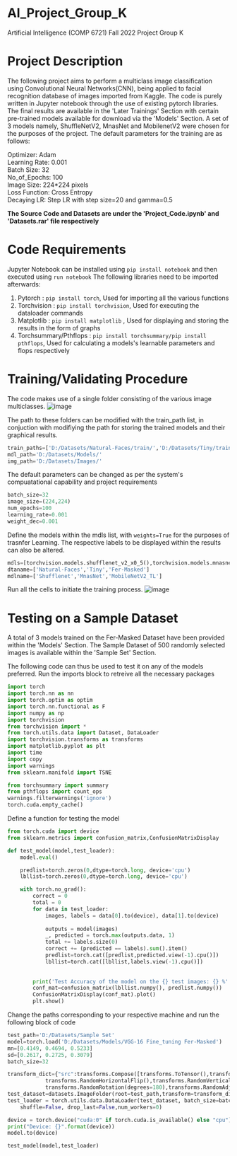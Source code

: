 # AI_Project_Group_K
Artificial Intelligence (COMP 6721) Fall 2022 Project Group K

# Project Description
The following project aims to perform a multiclass image classification using Convolutional Neural Networks(CNN), being applied to facial recognition database of images imported from Kaggle. The code is purely written in Jupyter notebook through the use of existing pytorch libraries. The final results are available in the 'Later Trainings' Section with certain pre-trained models available for download via the 'Models' Section. A set of 3 models namely, ShuffleNetV2, MnasNet and MobilenetV2 were chosen for the purposes of the project. The default parameters for the training are as follows:

Optimizer: Adam  
Learning Rate: 0.001  
Batch Size: 32  
No_of_Epochs: 100  
Image Size: 224*224 pixels  
Loss Function: Cross Entropy  
Decaying LR: Step LR with step size=20 and gamma=0.5

**The Source Code and Datasets are under the 'Project_Code.ipynb' and 'Datasets.rar' file respectively**

# Code Requirements
Jupyter Notebook can be installed using ```pip install notebook``` and then executed using ```run notebook```
The following libraries need to be imported afterwards:
1. Pytorch : ```pip install torch```, Used for importing all the various functions
2. Torchvision : ```pip install torchvision```, Used for executing the dataloader commands
3. Matplotlib : ```pip install matplotlib``` , Used for displaying and storing the results in the form of graphs
4. Torchsummary/Pthflops : ```pip install torchsummary/pip install pthflops```, Used for calculating a models's learnable parameters and flops respectively

# Training/Validating Procedure
The code makes use of a single folder consisting of the various image multiclasses.
![image](https://user-images.githubusercontent.com/52701687/206001948-81cc9b38-728c-47f7-a612-67cfff575dd3.png)

The path to these folders can be modified with the train_path list, in conjuction with modifiying the path for storing the trained models and their graphical results.
```python
train_paths=['D:/Datasets/Natural-Faces/train/','D:/Datasets/Tiny/train/','D:/Datasets/FerMasked/train/']
mdl_path='D:/Datasets/Models/'
img_path='D:/Datasets/Images/'
```
The default parameters can be changed as per the system's compuatational capability and project requirements
```python
batch_size=32
image_size=(224,224)
num_epochs=100
learning_rate=0.001
weight_dec=0.001
```
Define the models within the mdls list, with ```weights=True``` for the purposes of trasnfer Learning. 
The respective labels to be displayed within the results can also be altered.
```python
mdls=[torchvision.models.shufflenet_v2_x0_5(),torchvision.models.mnasnet0_5(),torchvision.models.mobilenet_v2(weights=True)]
dtaname=['Natural-Faces','Tiny','Fer-Masked']
mdlname=['Shufflenet','MnasNet','MobileNetV2_TL'] 
```
Run all the cells to initiate the training process.
![image](https://user-images.githubusercontent.com/52701687/206004048-dae4617f-dfbe-45fa-b479-d3f6743e1770.png)

# Testing on a Sample Dataset
A total of 3 models trained on the Fer-Masked Dataset have been provided within the 'Models' Section.
The Sample Dataset of 500 randomly selected images is available within the 'Sample Set' Section.

The following code can thus be used to test it on any of the models preferred.
Run the imports block to retreive all the necessary packages
```python
import torch
import torch.nn as nn
import torch.optim as optim
import torch.nn.functional as F
import numpy as np
import torchvision
from torchvision import *
from torch.utils.data import Dataset, DataLoader
import torchvision.transforms as transforms
import matplotlib.pyplot as plt
import time
import copy
import warnings
from sklearn.manifold import TSNE

from torchsummary import summary
from pthflops import count_ops
warnings.filterwarnings('ignore')
torch.cuda.empty_cache()
```
Define a function for testing the model 
```python
from torch.cuda import device
from sklearn.metrics import confusion_matrix,ConfusionMatrixDisplay

def test_model(model,test_loader):
    model.eval() 

    predlist=torch.zeros(0,dtype=torch.long, device='cpu')
    lbllist=torch.zeros(0,dtype=torch.long, device='cpu')

    with torch.no_grad(): 
        correct = 0
        total = 0
        for data in test_loader:
            images, labels = data[0].to(device), data[1].to(device)
            
            outputs = model(images)
            _, predicted = torch.max(outputs.data, 1)
            total += labels.size(0)
            correct += (predicted == labels).sum().item()
            predlist=torch.cat([predlist,predicted.view(-1).cpu()])
            lbllist=torch.cat([lbllist,labels.view(-1).cpu()])
        
        
        print('Test Accuracy of the model on the {} test images: {} %'.format(total, (correct / total) * 100))
        conf_mat=confusion_matrix(lbllist.numpy(), predlist.numpy())
        ConfusionMatrixDisplay(conf_mat).plot()
        plt.show()
 ```
 
 Change the paths corresponding to your respective machine and run the following block of code
```python
test_path='D:/Datasets/Sample Set'
model=torch.load('D:/Datasets/Models/VGG-16 Fine_tuning Fer-Masked')
mn=[0.4149, 0.4694, 0.5233]
sd=[0.2617, 0.2725, 0.3079]
batch_size=32

transform_dict={"src":transforms.Compose([transforms.ToTensor(),transforms.Resize(size=(224,224)),transforms.Normalize(mean=mn,std=sd),
            transforms.RandomHorizontalFlip(),transforms.RandomVerticalFlip(),
            transforms.RandomRotation(degrees=180),transforms.RandomAdjustSharpness(sharpness_factor=1.4)])}
test_dataset=datasets.ImageFolder(root=test_path,transform=transform_dict["src"])
test_loader = torch.utils.data.DataLoader(test_dataset, batch_size=batch_size,
    shuffle=False, drop_last=False,num_workers=0)

device = torch.device("cuda:0" if torch.cuda.is_available() else "cpu")
print("Device: {}".format(device))
model.to(device)

test_model(model,test_loader)
```
